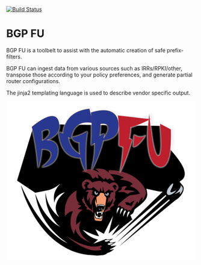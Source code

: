 [![Build Status](https://travis-ci.org/NLNOG/bgpfu.svg?branch=master)](https://travis-ci.org/NLNOG/bgpfu)

# BGP FU

BGP FU is a toolbelt to assist with the automatic creation of safe prefix-filters.

BGP FU can ingest data from various sources such as IRRs/RPKI/other, transpose those
according to your policy preferences, and generate partial router configurations.

The jinja2 templating language is used to describe vendor specific output.

<p align="center">
    <img src="https://raw.githubusercontent.com/NLNOG/bgpfu/master/docs/bgpfu-logo.png" />
</p>
